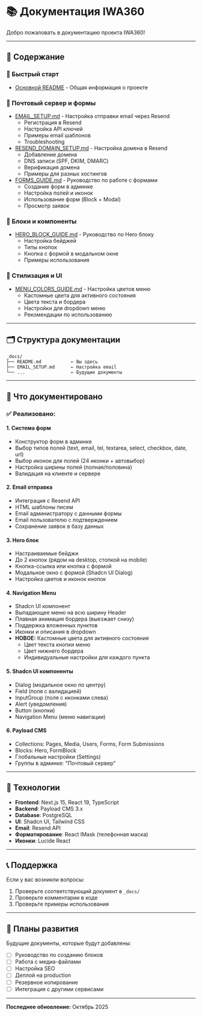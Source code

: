 # 📚 Документация IWA360

Добро пожаловать в документацию проекта IWA360!

---

## 📖 Содержание

### 🚀 Быстрый старт
- [Основной README](../README.md) - Общая информация о проекте

### 📧 Почтовый сервер и формы
- [EMAIL_SETUP.md](./EMAIL_SETUP.md) - Настройка отправки email через Resend
  - Регистрация в Resend
  - Настройка API ключей
  - Примеры email шаблонов
  - Troubleshooting
- [RESEND_DOMAIN_SETUP.md](./RESEND_DOMAIN_SETUP.md) - Настройка домена в Resend
  - Добавление домена
  - DNS записи (SPF, DKIM, DMARC)
  - Верификация домена
  - Примеры для разных хостингов
- [FORMS_GUIDE.md](./FORMS_GUIDE.md) - Руководство по работе с формами
  - Создание форм в админке
  - Настройка полей и иконок
  - Использование форм (Block + Modal)
  - Просмотр заявок

### 🦸 Блоки и компоненты
- [HERO_BLOCK_GUIDE.md](./HERO_BLOCK_GUIDE.md) - Руководство по Hero блоку
  - Настройка бейджей
  - Типы кнопок
  - Кнопка с формой в модальном окне
  - Примеры использования

### 🎨 Стилизация и UI
- [MENU_COLORS_GUIDE.md](./MENU_COLORS_GUIDE.md) - Настройка цветов меню
  - Кастомные цвета для активного состояния
  - Цвета текста и бордера
  - Настройки для dropdown меню
  - Рекомендации по использованию

---

## 🗂️ Структура документации

```
_docs/
├── README.md           ← Вы здесь
├── EMAIL_SETUP.md      ← Настройка email
└── ...                 ← Будущие документы
```

---

## 📝 Что документировано

### ✅ Реализовано:

#### 1. **Система форм**
- Конструктор форм в админке
- Выбор типов полей (text, email, tel, textarea, select, checkbox, date, url)
- Выбор иконок для полей (24 иконки + автовыбор)
- Настройка ширины полей (полная/половина)
- Валидация на клиенте и сервере

#### 2. **Email отправка**
- Интеграция с Resend API
- HTML шаблоны писем
- Email администратору с данными формы
- Email пользователю с подтверждением
- Сохранение заявок в базу данных

#### 3. **Hero блок**
- Настраиваемые бейджи
- До 2 кнопок (рядом на desktop, стопкой на mobile)
- Кнопка-ссылка или кнопка с формой
- Модальное окно с формой (Shadcn UI Dialog)
- Настройка цветов и иконок кнопок

#### 4. **Navigation Menu**
- Shadcn UI компонент
- Выпадающее меню на всю ширину Header
- Плавная анимация бордера (выезжает снизу)
- Поддержка вложенных пунктов
- Иконки и описания в dropdown
- **НОВОЕ:** Кастомные цвета для активного состояния
  - Цвет текста кнопки меню
  - Цвет нижнего бордера
  - Индивидуальные настройки для каждого пункта

#### 5. **Shadcn UI компоненты**
- Dialog (модальное окно по центру)
- Field (поля с валидацией)
- InputGroup (поля с иконками слева)
- Alert (уведомления)
- Button (кнопки)
- Navigation Menu (меню навигации)

#### 6. **Payload CMS**
- Collections: Pages, Media, Users, Forms, Form Submissions
- Blocks: Hero, FormBlock
- Глобальные настройки (Settings)
- Группы в админке: "Почтовый сервер"

---

## 🔧 Технологии

- **Frontend**: Next.js 15, React 19, TypeScript
- **Backend**: Payload CMS 3.x
- **Database**: PostgreSQL
- **UI**: Shadcn UI, Tailwind CSS
- **Email**: Resend API
- **Форматирование**: React IMask (телефонная маска)
- **Иконки**: Lucide React

---

## 📞 Поддержка

Если у вас возникли вопросы:
1. Проверьте соответствующий документ в `_docs/`
2. Проверьте комментарии в коде
3. Проверьте примеры использования

---

## 🎯 Планы развития

Будущие документы, которые будут добавлены:
- [ ] Руководство по созданию блоков
- [ ] Работа с медиа-файлами
- [ ] Настройка SEO
- [ ] Деплой на production
- [ ] Резервное копирование
- [ ] Интеграция с другими сервисами

---

**Последнее обновление:** Октябрь 2025

